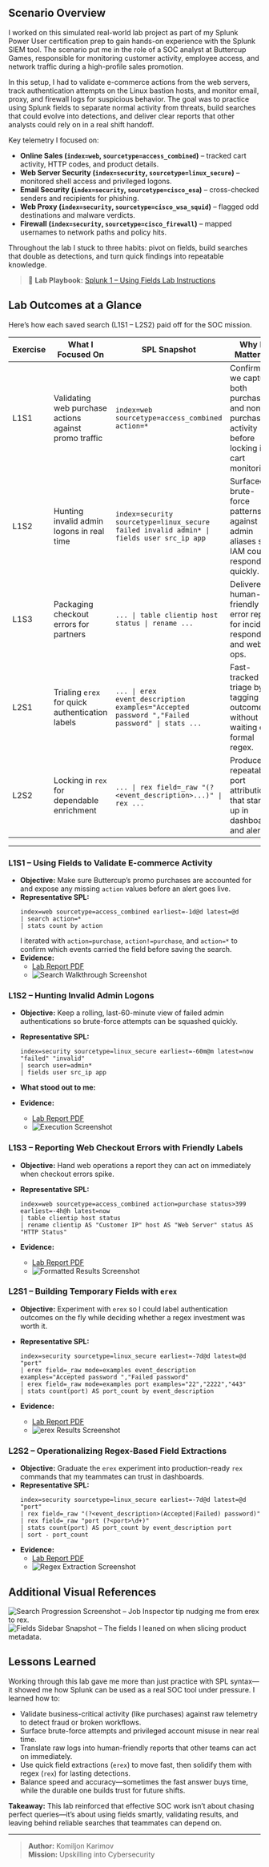## Scenario Overview
I worked on this simulated real-world lab project as part of my Splunk Power User certification prep to gain hands-on experience with the Splunk SIEM tool. The scenario put me in the role of a SOC analyst at Buttercup Games, responsible for monitoring customer activity, employee access, and network traffic during a high-profile sales promotion.  

In this setup, I had to validate e-commerce actions from the web servers, track authentication attempts on the Linux bastion hosts, and monitor email, proxy, and firewall logs for suspicious behavior. The goal was to practice using Splunk fields to separate normal activity from threats, build searches that could evolve into detections, and deliver clear reports that other analysts could rely on in a real shift handoff.


Key telemetry I focused on:
- **Online Sales (`index=web`, `sourcetype=access_combined`)** – tracked cart activity, HTTP codes, and product details.
- **Web Server Security (`index=security`, `sourcetype=linux_secure`)** – monitored shell access and privileged logons.
- **Email Security (`index=security`, `sourcetype=cisco_esa`)** – cross-checked senders and recipients for phishing.
- **Web Proxy (`index=security`, `sourcetype=cisco_wsa_squid`)** – flagged odd destinations and malware verdicts.
- **Firewall (`index=security`, `sourcetype=cisco_firewall`)** – mapped usernames to network paths and policy hits.

Throughout the lab I stuck to three habits: pivot on fields, build searches that double as detections, and turn quick findings into repeatable knowledge.


> 📄 **Lab Playbook:** [Splunk 1 – Using Fields Lab Instructions](artifacts/Splunk%201%20lab%20instructions.pdf)

## Lab Outcomes at a Glance
Here’s how each saved search (L1S1 – L2S2) paid off for the SOC mission.

| Exercise | What I Focused On | SPL Snapshot | Why It Mattered |
| --- | --- | --- | --- |
| L1S1 | Validating web purchase actions against promo traffic | `index=web sourcetype=access_combined action=*` | Confirmed we capture both purchase and non-purchase activity before locking in cart monitoring. |
| L1S2 | Hunting invalid admin logons in real time | `index=security sourcetype=linux_secure failed invalid admin* \| fields user src_ip app` | Surfaced brute-force patterns against admin aliases so IAM could respond quickly. |
| L1S3 | Packaging checkout errors for partners | `... \| table clientip host status \| rename ...` | Delivered a human-friendly error report for incident responders and web ops. |
| L2S1 | Trialing `erex` for quick authentication labels | `... \| erex event_description examples="Accepted password ","Failed password" \| stats ...` | Fast-tracked triage by tagging outcomes without waiting on formal regex. |
| L2S2 | Locking in `rex` for dependable enrichment | `... \| rex field=_raw "(?<event_description>...)" \| rex ...` | Produced repeatable port attribution that stands up in dashboards and alerts. |

---

### L1S1 – Using Fields to Validate E-commerce Activity
- **Objective:** Make sure Buttercup’s promo purchases are accounted for and expose any missing `action` values before an alert goes live.
- **Representative SPL:**
  ```spl
  index=web sourcetype=access_combined earliest=-1d@d latest=@d
  | search action=*
  | stats count by action
  ```
  I iterated with `action=purchase`, `action!=purchase`, and `action=*` to confirm which events carried the field before saving the search.
- **Evidence:**
  - [Lab Report PDF](artifacts/L1S1-2025-09-23.pdf)
  - ![Search Walkthrough Screenshot](screenshots/Screenshot%202025-09-23%20152641.png)

### L1S2 – Hunting Invalid Admin Logons
- **Objective:** Keep a rolling, last-60-minute view of failed admin authentications so brute-force attempts can be squashed quickly.
- **Representative SPL:**
  ```spl
  index=security sourcetype=linux_secure earliest=-60m@m latest=now
  "failed" "invalid"
  | search user=admin*
  | fields user src_ip app
  ```
- **What stood out to me:**

- **Evidence:**
  - [Lab Report PDF](artifacts/L1S2-2025-09-23.pdf)
  - ![Execution Screenshot](screenshots/Screenshot%202025-09-23%20154425.png)

### L1S3 – Reporting Web Checkout Errors with Friendly Labels
- **Objective:** Hand web operations a report they can act on immediately when checkout errors spike.
- **Representative SPL:**
  ```spl
  index=web sourcetype=access_combined action=purchase status>399 earliest=-4h@h latest=now
  | table clientip host status
  | rename clientip AS "Customer IP" host AS "Web Server" status AS "HTTP Status"
  ```

- **Evidence:**
  - [Lab Report PDF](artifacts/L1S3-2025-09-23.pdf)
  - ![Formatted Results Screenshot](screenshots/Screenshot%202025-09-23%20153647.png)

### L2S1 – Building Temporary Fields with `erex`
- **Objective:** Experiment with `erex` so I could label authentication outcomes on the fly while deciding whether a regex investment was worth it.
- **Representative SPL:**
  ```spl
  index=security sourcetype=linux_secure earliest=-7d@d latest=@d "port"
  | erex field=_raw mode=examples event_description examples="Accepted password ","Failed password"
  | erex field=_raw mode=examples port examples="22","2222","443"
  | stats count(port) AS port_count by event_description
  ```

- **Evidence:**
  - [Lab Report PDF](artifacts/L2S1-2025-09-23.pdf)
  - ![erex Results Screenshot](screenshots/Screenshot%202025-09-23%20162114.png)

### L2S2 – Operationalizing Regex-Based Field Extractions
- **Objective:** Graduate the `erex` experiment into production-ready `rex` commands that my teammates can trust in dashboards.
- **Representative SPL:**
  ```spl
  index=security sourcetype=linux_secure earliest=-7d@d latest=@d "port"
  | rex field=_raw "(?<event_description>(Accepted|Failed) password)"
  | rex field=_raw "port (?<port>\d+)"
  | stats count(port) AS port_count by event_description port
  | sort - port_count
  ```
- **Evidence:**
  - [Lab Report PDF](artifacts/L2S2-2025-09-23.pdf)
  - ![Regex Extraction Screenshot](screenshots/Screenshot%202025-09-23%20162644.png)

## Additional Visual References
![Search Progression Screenshot – Job Inspector tip nudging me from `erex` to `rex`.](screenshots/Screenshot%202025-09-23%20162114.png)
![Fields Sidebar Snapshot – The fields I leaned on when slicing product metadata.](screenshots/Screenshot%202025-09-23%20162130.png)

## Lessons Learned
Working through this lab gave me more than just practice with SPL syntax—it showed me how Splunk can be used as a real SOC tool under pressure. I learned how to:

- Validate business-critical activity (like purchases) against raw telemetry to detect fraud or broken workflows.  
- Surface brute-force attempts and privileged account misuse in near real time.  
- Translate raw logs into human-friendly reports that other teams can act on immediately.  
- Use quick field extractions (`erex`) to move fast, then solidify them with regex (`rex`) for lasting detections.  
- Balance speed and accuracy—sometimes the fast answer buys time, while the durable one builds trust for future shifts.  

**Takeaway:** This lab reinforced that effective SOC work isn’t about chasing perfect queries—it’s about using fields smartly, validating results, and leaving behind reliable searches that teammates can depend on.

---

> **Author:** Komiljon Karimov  
> **Mission:** Upskilling into Cybersecurity

